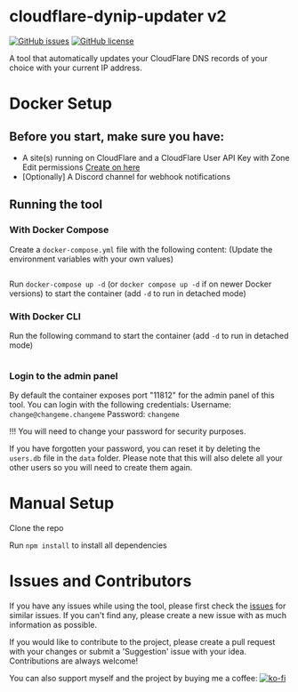 # cloudflare-dynip-updater v2

[![GitHub issues](https://img.shields.io/github/issues/auroraisluna/cloudflare-dynip-updater)](https://github.com/auroraisluna/cloudflare-dynip-updater/issues)
[![GitHub license](https://img.shields.io/github/license/auroraisluna/cloudflare-dynip-updater)](https://github.com/auroraisluna/cloudflare-dynip-updater/blob/master/LICENSE)

A tool that automatically updates your CloudFlare DNS records of your choice with your current IP address. 

# Docker Setup

## Before you start, make sure you have: 
- A site(s) running on CloudFlare and a CloudFlare User API Key with Zone Edit permissions [Create on here](https://dash.cloudflare.com/profile/api-tokens)
- [Optionally] A Discord channel for webhook notifications

## Running the tool

### With Docker Compose
Create a `docker-compose.yml` file with the following content: 
(Update the environment variables with your own values)
```yaml
```

Run `docker-compose up -d` (or `docker compose up -d` if on newer Docker versions) to start the container (add `-d` to run in detached mode)

### With Docker CLI
Run the following command to start the container (add `-d` to run in detached mode)
```bash
```

### Login to the admin panel

By default the container exposes port "11812" for the admin panel of this tool. 
You can login with the following credentials:
Username: `change@changeme.changeme`
Password: `changeme`

!!! You will need to change your password for security purposes. 

If you have forgotten your password, you can reset it by deleting the `users.db` file in the `data` folder. Please note that this will also delete all your other users so you will need to create them again.


# Manual Setup

Clone the repo

Run `npm install` to install all dependencies


# Issues and Contributors

If you have any issues while using the tool, please first check the [issues](https://github.com/auroraisluna/cloudflare-dynip-updater) for similar issues. If you can't find any, please create a new issue with as much information as possible.

If you would like to contribute to the project, please create a pull request with your changes or submit a 'Suggestion' issue with your idea. Contributions are always welcome!

You can also support myself and the project by buying me a coffee: 
[![ko-fi](https://www.ko-fi.com/img/githubbutton_sm.svg)](https://ko-fi.com/auroraisluna)